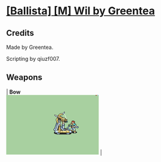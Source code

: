 # [\[Ballista\] \[M\] Wil by Greentea](./)
## Credits

Made by Greentea.

Scripting by qiuzf007.

## Weapons

| <b>Bow</b><br/><img alt="Bow animation" src="./5.%20Bow%20(Ballista)/Bow.gif"/> |
